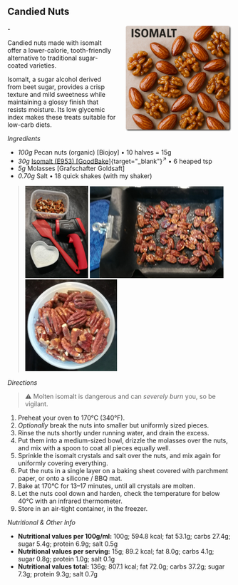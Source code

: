 ## Candied Nuts
-<img style="float: right; margin-left: 1.5em;" width=240 alt="Logo" src="logo-Candied-Nuts.png" />

Candied nuts made with isomalt offer a lower-calorie, tooth-friendly alternative
to traditional sugar-coated varieties.

Isomalt, a sugar alcohol derived from beet sugar, provides a crisp texture and mild sweetness
while maintaining a glossy finish that resists moisture. Its low glycemic index makes these treats
suitable for low-carb diets.

*Ingredients*

  - _100g_ Pecan nuts (organic) [Biojoy] • 10 halves = 15g
  - _30g_ [Isomalt (E953) \[GoodBake\]](/ice-creamery/info/ingredients/#isomalt-e953){target="_blank"}<sup>↗</sup> • 6 heaped tsp
  - _5g_ Molasses [Grafschafter Goldsaft]
  - _0.70g_ Salt • 18 quick shakes (with my shaker)

> <img width=141 alt="Mise en place" src="Candied-Nuts_2025-08-30_1.jpg" class="zoomable" />
> <img width=300 alt="Cooling down" src="Candied-Nuts_2025-08-31_1.jpg" class="zoomable" />
> <img width=206 alt="Broken apart" src="Candied-Nuts_2025-08-31_2.jpg" class="zoomable" />

*Directions*

> ⚠️ Molten isomalt is dangerous and can *severely burn* you, so be vigilant.

 1. Preheat your oven to 170°C (340°F).
 1. *Optionally* break the nuts into smaller but uniformly sized pieces.
 1. Rinse the nuts shortly under running water, and drain the excess.
 1. Put them into a medium-sized bowl, drizzle the molasses over the nuts, and mix with a spoon to coat all pieces equally well.
 1. Sprinkle the isomalt crystals and salt over the nuts, and mix again for uniformly covering everything.
 1. Put the nuts in a single layer on a baking sheet covered with parchment paper, or onto a silicone / BBQ mat.
 1. Bake at 170°C for 13–17 minutes, until all crystals are molten.
 1. Let the nuts cool down and harden, check the temperature for below 40°C with an infrared thermometer.
 1. Store in an air-tight container, in the freezer.

*Nutritional & Other Info*

- **Nutritional values per 100g/ml:** 100g; 594.8 kcal; fat 53.1g; carbs 27.4g; sugar 5.4g; protein 6.9g; salt 0.5g
- **Nutritional values per serving:** 15g; 89.2 kcal; fat 8.0g; carbs 4.1g; sugar 0.8g; protein 1.0g; salt 0.1g
- **Nutritional values total:** 136g; 807.1 kcal; fat 72.0g; carbs 37.2g; sugar 7.3g; protein 9.3g; salt 0.7g
